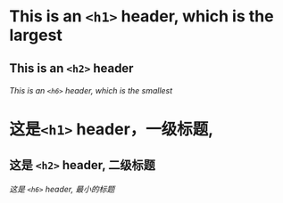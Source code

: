 # This is an `<h1>` header, which is the largest
## This is an `<h2>` header
###### This is an `<h6>` header, which is the smallest
# 这是`<h1>` header，一级标题,
## 这是 `<h2>` header, 二级标题
###### 这是 `<h6>` header, 最小的标题
